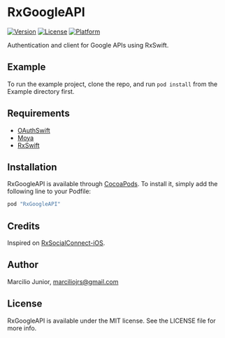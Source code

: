 # RxGoogleAPI

[![Version](https://img.shields.io/cocoapods/v/RxGoogleAPI.svg?style=flat)](http://cocoapods.org/pods/RxGoogleAPI)
[![License](https://img.shields.io/cocoapods/l/RxGoogleAPI.svg?style=flat)](http://cocoapods.org/pods/RxGoogleAPI)
[![Platform](https://img.shields.io/cocoapods/p/RxGoogleAPI.svg?style=flat)](http://cocoapods.org/pods/RxGoogleAPI)

Authentication and client for Google APIs using RxSwift.

## Example

To run the example project, clone the repo, and run `pod install` from the Example directory first.

## Requirements

* [OAuthSwift](https://github.com/OAuthSwift/OAuthSwift)
* [Moya](https://github.com/Moya/Moya)
* [RxSwift](https://github.com/ReactiveX/RxSwift)

## Installation

RxGoogleAPI is available through [CocoaPods](http://cocoapods.org). To install
it, simply add the following line to your Podfile:

```ruby
pod "RxGoogleAPI"
```

## Credits

Inspired on [RxSocialConnect-iOS](https://github.com/FuckBoilerplate/RxSocialConnect-iOS).

## Author

Marcilio Junior, marciliojrs@gmail.com

## License

RxGoogleAPI is available under the MIT license. See the LICENSE file for more info.
